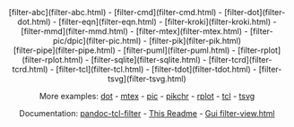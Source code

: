 <center>
[filter-abc](filter-abc.html) -
[filter-cmd](filter-cmd.html) -
[filter-dot](filter-dot.html) -
[filter-eqn](filter-eqn.html) -
[filter-kroki](filter-kroki.html) -
[filter-mmd](filter-mmd.html) -
[filter-mtex](filter-mtex.html) -
[filter-pic/dpic](filter-pic.html) -
[filter-pik](filter-pik.html) <br/>
[filter-pipe](filter-pipe.html) -
[filter-puml](filter-puml.html) -
[filter-rplot](filter-rplot.html) - 
[filter-sqlite](filter-sqlite.html) -
[filter-tcrd](filter-tcrd.html) -
[filter-tcl](filter-tcl.html) -
[filter-tdot](filter-tdot.html) -
[filter-tsvg](filter-tsvg.html) 

More examples:
[dot](examples/example-dot.html) -
[mtex](examples/example-mtex.html) -
[pic](examples/example-pic.html) -
[pikchr](examples/example-pik.html) -
[rplot](examples/example-rplot.html) -
[tcl](examples/example-tcl.html) -
[tsvg](examples/example-tsvg.html) 

Documentation: 
[pandoc-tcl-filter](../pandoc-tcl-filter.html) - 
[This Readme](../Readme.html) -
[Gui filter-view.html](../filter-view.html)  
</center>




